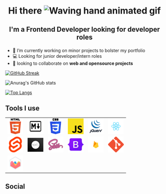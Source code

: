 # <p align="center">Hi there <img src="https://raw.githubusercontent.com/nixin72/nixin72/master/wave.gif" alt="Waving hand animated gif" height="45" width="45" /> </p>

## <p align="center">I'm a Frontend Developer looking for developer roles</p>

- 🔭 I’m currently working on minor projects to bolster my portfolio
- 💻 Looking for junior developer/intern roles
- 🚀 looking to collaborate on **web and opensource projects**

[![GitHub Streak](https://github-readme-streak-stats.herokuapp.com/?user=pablo-clueless)](https://git.io/streak-stats)

![Anurag's GitHub stats](https://github-readme-stats.vercel.app/api?username=pablo-clueless&show_icons=true&theme=radical&count_private=true)

[![Top Langs](https://github-readme-stats.vercel.app/api/top-langs/?username=pablo-clueless)](https://github.com/anuraghazra/github-readme-stats)

## Tools I use

|                             |                                   |                          |                             |                              |                                |
|:---------------------------:|:---------------------------------:|:------------------------:|:---------------------------:|:----------------------------:|:------------------------------:|
|![html5](./images/html5.png) | ![markdown](./images/markdown.png)|![css3](./images/css3.png)|![jscr](./images/jscript.png)|![jquery](./images/jquery.png)|![reactjs](./images/reactjs.png)|
|![sveltejs](./images/sveltejs.png)|![nextjs](./images/nextjs.png)|![sass](./images/sass.png)|![bootstrap](./images/bs.png)|![firebase](./images/fire.png)|![git](./images/git.png)|
|![chartjs](./images/chartjs.png)|

## Social